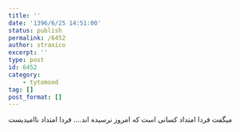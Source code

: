 ```yaml
---
title: ''
date: '1396/6/25 14:51:00'
status: publish
permalink: /6452
author: straxico
excerpt: ''
type: post
id: 6452
category:
    - tytomood
tag: []
post_format: []
---
```

میگفت فردا امتداد کسانی است که امروز نرسیده اند…. فردا امتداد ناامیدیست